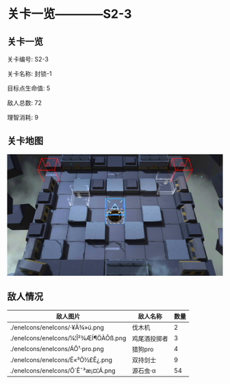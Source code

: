 # 关卡一览————S2-3


## 关卡一览

关卡编号: S2-3

关卡名称: 封锁-1

目标点生命值: 5

敌人总数: 72

理智消耗: 9


## 关卡地图
![S2-3](./oprMap/S2-3.png)

## 敌人情况

| 敌人图片 | 敌人名称 | 数量  |
|---------|-----|-----|
| ./eneIcons/eneIcons/·¥Ä¾»ú.png| 伐木机  |   2  |
| ./eneIcons/eneIcons/¼¦Î²¾ÆÍ¶ÖÀÕß.png| 鸡尾酒投掷者  |   3  |
| ./eneIcons/eneIcons/ÁÔ¹·pro.png| 猎狗pro  |   4  |
| ./eneIcons/eneIcons/Ë«³Ö½£Ê¿.png| 双持剑士  |   9  |
| ./eneIcons/eneIcons/Ô´Ê¯³æ¡¤¦Á.png| 源石虫·α  |   54  |
